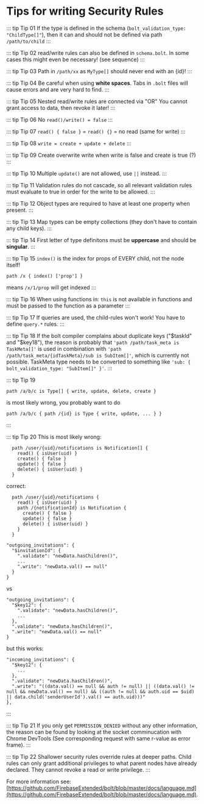 # Tips for writing Security Rules

::: tip Tip 01
If the type is defined in the schema (`bolt_validation_type: "ChildType[]"`),
then it can and should not be defined via path `/path/to/child`
:::

::: tip Tip 02
read/write rules can also be defined in `schema.bolt`.
In some cases this might even be necessary! (see sequence)
:::

::: tip Tip 03
Path in `/path/xx` as `MyType[]` should never end with an {id}!
:::

::: tip Tip 04
Be careful when using **white spaces**. Tabs in `.bolt` files will cause errors and are very hard to find.
:::

::: tip Tip 05
Nested read/write rules are connected via "OR"
You cannot grant access to data, then revoke it later!
:::

::: tip Tip 06
No `read()/write() = false`
:::

::: tip Tip 07
`read() { false }` = `read() {}` = no read (same for write)
:::

::: tip Tip 08
`write = create + update + delete`
:::

::: tip Tip 09
Create overwrite write when write is false and create is true (?)
:::

::: tip Tip 10
Multiple `update()` are not allowed, use `||` instead.
:::

::: tip Tip 11
Validation rules do not cascade, so all relevant validation rules must evaluate
  to true in order for the write to be allowed.
:::

::: tip Tip 12
Object types are required to have at least one property when present.
:::

::: tip Tip 13
Map types can be empty collections (they don't have to contain any child keys).
:::

::: tip Tip 14
First letter of type definitons must be **uppercase** and should be **singular**.
:::

::: tip Tip 15
`index()` is the index for props of EVERY child, not the node itself!
```
path /x { index() ['prop'] }
```
means `/x/1/prop` will get indexed
:::

::: tip Tip 16
When using functions in:
`this` is not available in functions and must be passed to the function as a parameter
:::

::: tip Tip 17
If queries are used, the child-rules won't work! You have to define
`query.*` rules. <!-- (see sequence) -->
:::

::: tip Tip 18
If the bolt compiler complains about duplicate keys ("$taskId" and "$key18"),
the reason is probably that
`'path /path/task_meta is TaskMeta[]'` is used in combination with
`'path /path/task_meta/{idTaskMeta}/sub is SubItem[]'`, which is currently
not possible. TaskMeta type needs to be converted to something like
`'sub: { bolt_validation_type: "SubItem[]" }'`.
:::

::: tip Tip 19
```
path /a/b/c is Type[] { write, update, delete, create }
```
is most likely wrong,
you probably want to do
```
path /a/b/c { path /{id} is Type { write, update, ... } }
```
:::

::: tip Tip 20
This is most likely wrong:

```
  path /user/{uid}/notifications is Notification[] {
    read() { isUser(uid) }
    create() { false }
    update() { false }
    delete() { isUser(uid) }
  }
```
  correct:
```
  path /user/{uid}/notifications {
    read() { isUser(uid) }
    path /{notificationId} is Notification {
      create() { false }
      update() { false }
      delete() { isUser(uid) }
    }
  }
```

```
"outgoing_invitations": {
  "$invitationId": {
    ".validate": "newData.hasChildren()",
    ...
    ".write": "newData.val() == null"
  }
}
```

vs

```
"outgoing_invitations": {
  "$key12": {
    ".validate": "newData.hasChildren()",
    ...
  },
  ".validate": "newData.hasChildren()",
  ".write": "newData.val() == null"
}
```

but this works:

```
"incoming_invitations": {
  "$key12": {
    ...
  },
  ".validate": "newData.hasChildren()",
  ".write": "((data.val() == null && auth != null) || ((data.val() != null && newData.val() == null) && ((auth != null && auth.uid == $uid) || data.child('senderUserId').val() == auth.uid)))"
},
```
:::

::: tip Tip 21
If you only get `PERMISSION_DENIED` without any other information,
the reason can be found by looking at the socket comminucation with
Chrome DevTools (See corresponding request with same r-value as error frame).
:::

::: tip Tip 22
Shallower security rules override rules at deeper paths. Child rules can only grant
additional privileges to what parent nodes have already declared. They cannot revoke a
read or write privilege.
:::

For more information see: [https://github.com/FirebaseExtended/bolt/blob/master/docs/language.md](https://github.com/FirebaseExtended/bolt/blob/master/docs/language.md).

